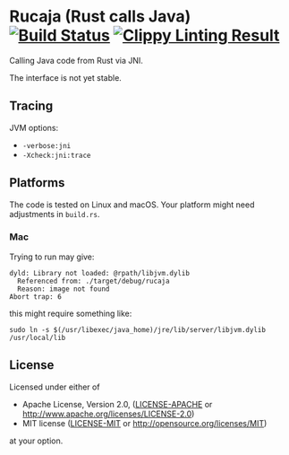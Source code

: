 # Rucaja (Rust calls Java) [![Build Status](https://travis-ci.org/kud1ing/rucaja.svg?branch=master)](https://travis-ci.org/kud1ing/rucaja) [![Clippy Linting Result](https://clippy.bashy.io/github/kud1ing/rucaja/master/badge.svg)](https://clippy.bashy.io/github/kud1ing/rucaja/master/log)

Calling Java code from Rust via JNI.

The interface is not yet stable.


## Tracing

JVM options:

* `-verbose:jni`
* `-Xcheck:jni:trace`


## Platforms

The code is tested on Linux and macOS.
Your platform might need adjustments in `build.rs`.

### Mac

Trying to run may give:

    dyld: Library not loaded: @rpath/libjvm.dylib
      Referenced from: ./target/debug/rucaja
      Reason: image not found
    Abort trap: 6

this might require something like:

    sudo ln -s $(/usr/libexec/java_home)/jre/lib/server/libjvm.dylib /usr/local/lib


## License

Licensed under either of

 * Apache License, Version 2.0, ([LICENSE-APACHE](LICENSE-APACHE) or http://www.apache.org/licenses/LICENSE-2.0)
 * MIT license ([LICENSE-MIT](LICENSE-MIT) or http://opensource.org/licenses/MIT)

at your option.